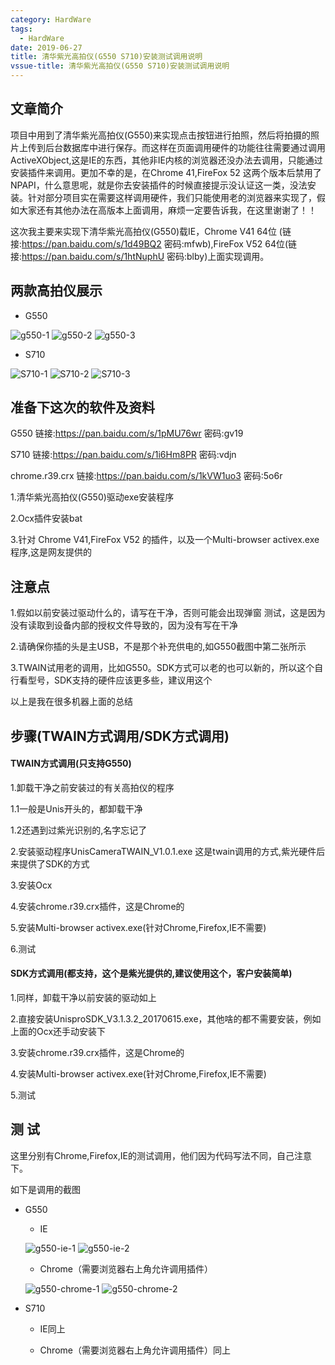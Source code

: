 ```yaml
---
category: HardWare
tags:
  - HardWare
date: 2019-06-27
title: 清华紫光高拍仪(G550 S710)安装测试调用说明
vssue-title: 清华紫光高拍仪(G550 S710)安装测试调用说明
---
```


## 文章简介

项目中用到了清华紫光高拍仪(G550)来实现点击按钮进行拍照，然后将拍摄的照片上传到后台数据库中进行保存。而这样在页面调用硬件的功能往往需要通过调用ActiveXObject,这是IE的东西，其他非IE内核的浏览器还没办法去调用，只能通过安装插件来调用。更加不幸的是，在Chrome 41,FireFox 52 这两个版本后禁用了NPAPI，什么意思呢，就是你去安装插件的时候直接提示没认证这一类，没法安装。针对部分项目实在需要这样调用硬件，我们只能使用老的浏览器来实现了，假如大家还有其他办法在高版本上面调用，麻烦一定要告诉我，在这里谢谢了！！

这次我主要来实现下清华紫光高拍仪(G550)载IE，Chrome V41 64位 (链接:https://pan.baidu.com/s/1d49BQ2  密码:mfwb),FireFox V52 64位(链接:https://pan.baidu.com/s/1htNuphU  密码:blby)上面实现调用。

## 两款高拍仪展示
* G550

![g550-1](../../.vuepress/public/img/hardware/g550/1.jpeg)
![g550-2](../../.vuepress/public/img/hardware/g550/2.jpeg)
![g550-3](../../.vuepress/public/img/hardware/g550/3.jpeg)

* S710

![S710-1](../../.vuepress/public/img/hardware/S710/1.jpeg)
![S710-2](../../.vuepress/public/img/hardware/S710/2.jpeg)
![S710-3](../../.vuepress/public/img/hardware/S710/3.jpeg)


## 准备下这次的软件及资料
G550 链接:https://pan.baidu.com/s/1pMU76wr  密码:gv19

S710 链接:https://pan.baidu.com/s/1i6Hm8PR  密码:vdjn

chrome.r39.crx  链接:https://pan.baidu.com/s/1kVW1uo3  密码:5o6r

 1.清华紫光高拍仪(G550)驱动exe安装程序

 2.Ocx插件安装bat

 3.针对 Chrome V41,FireFox V52 的插件，以及一个Multi-browser activex.exe程序,这是网友提供的
            
## 注意点
1.假如以前安装过驱动什么的，请写在干净，否则可能会出现弹窗 测试，这是因为没有读取到设备内部的授权文件导致的，因为没有写在干净

2.请确保你插的头是主USB，不是那个补充供电的,如G550截图中第二张所示

3.TWAIN试用老的调用，比如G550。SDK方式可以老的也可以新的，所以这个自行看型号，SDK支持的硬件应该更多些，建议用这个

以上是我在很多机器上面的总结

## 步骤(TWAIN方式调用/SDK方式调用)
#### TWAIN方式调用(只支持G550)

1.卸载干净之前安装过的有关高拍仪的程序

  1.1一般是Unis开头的，都卸载干净

  1.2还遇到过紫光识别的,名字忘记了

2.安装驱动程序UnisCameraTWAIN_V1.0.1.exe  这是twain调用的方式,紫光硬件后来提供了SDK的方式

3.安装Ocx

4.安装chrome.r39.crx插件，这是Chrome的

5.安装Multi-browser activex.exe(针对Chrome,Firefox,IE不需要)

6.测试

 

#### SDK方式调用(都支持，这个是紫光提供的,建议使用这个，客户安装简单)

1.同样，卸载干净以前安装的驱动如上

2.直接安装UnisproSDK_V3.1.3.2_20170615.exe，其他啥的都不需要安装，例如上面的Ocx还手动安装下

3.安装chrome.r39.crx插件，这是Chrome的

4.安装Multi-browser activex.exe(针对Chrome,Firefox,IE不需要)

5.测试
##  测 试
这里分别有Chrome,Firefox,IE的测试调用，他们因为代码写法不同，自己注意下。

如下是调用的截图

* G550

  * IE

  ![g550-ie-1](../../.vuepress/public/img/hardware/g550/ie/1.jpg)
  ![g550-ie-2](../../.vuepress/public/img/hardware/g550/ie/2.jpg)

  * Chrome（需要浏览器右上角允许调用插件）

  ![g550-chrome-1](../../.vuepress/public/img/hardware/g550/chrome/1.jpg)
  ![g550-chrome-2](../../.vuepress/public/img/hardware/g550/chrome/2.jpg)

* S710
  * IE同上

  * Chrome（需要浏览器右上角允许调用插件）同上
